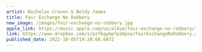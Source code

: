 ```yaml
---
artist: Nicholas Craven & Boldy James
title: Fair Exchange No Robbery
new_image: /images/fair-exchange-no-robbery.jpg
apple_link: https://music.apple.com/us/album/fair-exchange-no-robbery/1644976829
link: https://www.dropbox.com/s/pzfbqympfp2mpxe/FairExchangeNoRobbery.zip?dl=1
published_date: 2022-10-05T19:28:08.687Z
---
```

